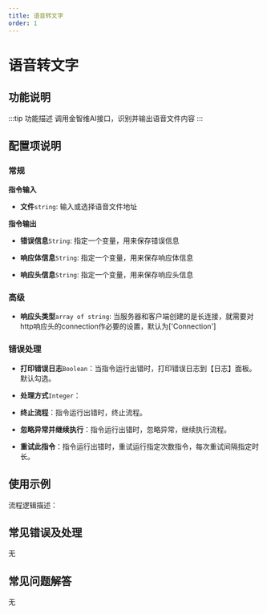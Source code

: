 ```yaml
---
title: 语音转文字
order: 1
---
```


# 语音转文字

## 功能说明

:::tip 功能描述
调用金智维AI接口，识别并输出语音文件内容
:::

## 配置项说明

### 常规

**指令输入**

- **文件**`string`: 输入或选择语音文件地址


**指令输出**

- **错误信息**`String`: 指定一个变量，用来保存错误信息

- **响应体信息**`String`: 指定一个变量，用来保存响应体信息

- **响应头信息**`String`: 指定一个变量，用来保存响应头信息

### 高级

- **响应头类型**`array of string`: 当服务器和客户端创建的是长连接，就需要对http响应头的connection作必要的设置，默认为['Connection']

### 错误处理

- **打印错误日志**`Boolean`：当指令运行出错时，打印错误日志到【日志】面板。默认勾选。

- **处理方式**`Integer`：

 - **终止流程**：指令运行出错时，终止流程。

 - **忽略异常并继续执行**：指令运行出错时，忽略异常，继续执行流程。

 - **重试此指令**：指令运行出错时，重试运行指定次数指令，每次重试间隔指定时长。

## 使用示例

流程逻辑描述：

## 常见错误及处理

无

## 常见问题解答

无


